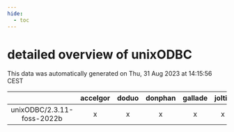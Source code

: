```yaml
---
hide:
  - toc
---
```


detailed overview of unixODBC
=============================


This data was automatically generated on Thu, 31 Aug 2023 at 14:15:56 CEST  

| |accelgor|doduo|donphan|gallade|joltik|skitty|swalot|victini|
| :---: | :---: | :---: | :---: | :---: | :---: | :---: | :---: | :---: |
|unixODBC/2.3.11-foss-2022b|x|x|x|x|x|x|x|x|
